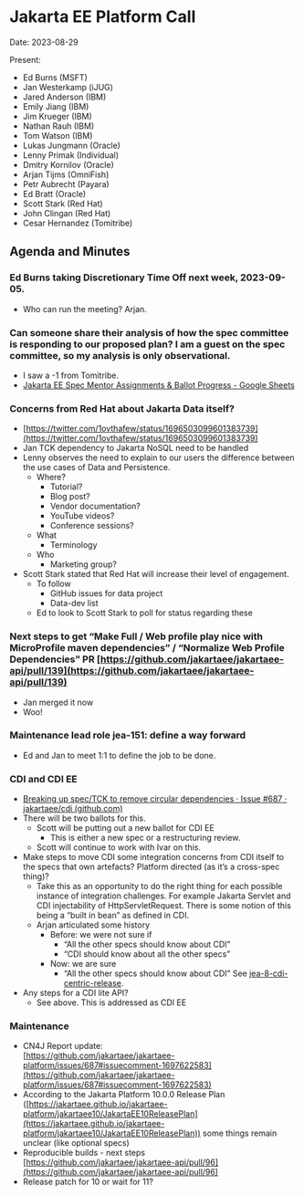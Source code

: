 # Jakarta EE Platform Call

Date: 2023-08-29

Present:

* Ed Burns (MSFT) 
* Jan Westerkamp (iJUG)
* Jared Anderson (IBM)
* Emily Jiang (IBM)
* Jim Krueger (IBM)
* Nathan Rauh (IBM)
* Tom Watson (IBM)
* Lukas Jungmann (Oracle)
* Lenny Primak (Individual)
* Dmitry Kornilov (Oracle)
* Arjan Tijms (OmniFish)
* Petr Aubrecht (Payara)
* Ed Bratt (Oracle)
* Scott Stark (Red Hat)
* John Clingan (Red Hat)
* Cesar Hernandez (Tomitribe)

## Agenda and Minutes

### Ed Burns taking Discretionary Time Off next week, 2023-09-05.
* Who can run the meeting? Arjan.

### Can someone share their analysis of how the spec committee is responding to our proposed plan? I am a guest on the spec committee, so my analysis is only observational.
* I saw a -1 from Tomitribe.
* [Jakarta EE Spec Mentor Assignments & Ballot Progress - Google Sheets](https://docs.google.com/spreadsheets/d/1YTUpfdLZZrk2_UGwoX2w0seOCueRO3sQJIjWxpDAa7g/edit#gid=955566001)

### Concerns from Red Hat about Jakarta Data itself?
* [https://twitter.com/1ovthafew/status/1696503099601383739](https://twitter.com/1ovthafew/status/1696503099601383739) 
* Jan TCK dependency to Jakarta NoSQL need to be handled
* Lenny observes the need to explain to our users the difference between the use cases of Data and Persistence.
    * Where?
        * Tutorial?
        * Blog post?
        * Vendor documentation?
        * YouTube videos?
        * Conference sessions?
    * What
        * Terminology
    * Who
        * Marketing group?
* Scott Stark stated that Red Hat will increase their level of engagement.
    * To follow
        * GitHub issues for data project
        * Data-dev list
    * Ed to look to Scott Stark to poll for status regarding these 

### Next steps to get “Make Full / Web profile play nice with MicroProfile maven dependencies” / “Normalize Web Profile Dependencies” PR [https://github.com/jakartaee/jakartaee-api/pull/139](https://github.com/jakartaee/jakartaee-api/pull/139)
* Jan merged it now
* Woo!

### Maintenance lead role jea-151: define a way forward
* Ed and Jan to meet 1:1 to define the job to be done.

### CDI and CDI EE
* [Breaking up spec/TCK to remove circular dependencies · Issue #687 · jakartaee/cdi (github.com)](https://github.com/jakartaee/cdi/issues/687#issuecomment-1644757507)
* There will be two ballots for this.
    * Scott will be putting out a new ballot for CDI EE
        * This is either a new spec or a restructuring review.
    * Scott will continue to work with Ivar on this.
* Make steps to move CDI some integration concerns from CDI itself to the specs that own artefacts? Platform directed (as it’s a cross-spec thing)?
    * Take this as an opportunity to do the right thing for each possible instance of integration challenges. For example Jakarta Servlet and CDI injectability of HttpServletRequest. There is some notion of this being a “built in bean” as defined in CDI.
    * Arjan articulated some history
        * Before: we were not sure if 
            * “All the other specs should know about CDI”
            * “CDI should know about all the other specs”
        * Now: we are sure
            * “All the other specs should know about CDI” See [jea-8-cdi-centric-release](https://dev.azure.com/jakarta-ee-azdo/jakarta-ee-azdo/_workitems/edit/8).
* Any steps for a CDI lite API?
    * See above. This is addressed as CDI EE

### Maintenance
* CN4J Report update: \
[https://github.com/jakartaee/jakartaee-platform/issues/687#issuecomment-1697622583](https://github.com/jakartaee/jakartaee-platform/issues/687#issuecomment-1697622583) 
* According to the Jakarta Platform 10.0.0 Release Plan ([https://jakartaee.github.io/jakartaee-platform/jakartaee10/JakartaEE10ReleasePlan](https://jakartaee.github.io/jakartaee-platform/jakartaee10/JakartaEE10ReleasePlan)) some things remain unclear (like optional specs)
* Reproducible builds - next steps [https://github.com/jakartaee/jakartaee-api/pull/96](https://github.com/jakartaee/jakartaee-api/pull/96)
* Release patch for 10 or wait for 11?
